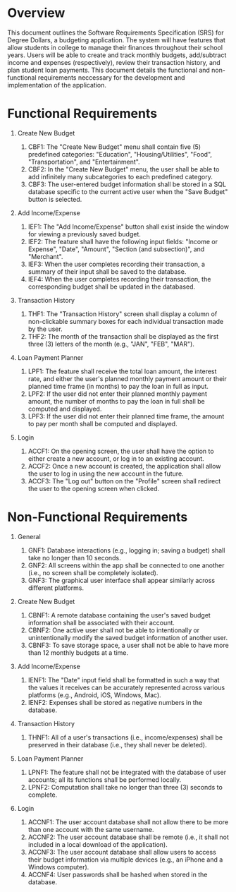 # Overview

This document outlines the Software Requirements Specification (SRS) for Degree Dollars, a budgeting application. The system will have features that allow students in college to manage their finances throughout their school years. Users will be able to create and track monthly budgets, add/subtract income and expenses (respectively), review their transaction history, and plan student loan payments. This document details the functional and non-functional requirements neccessary for the development and implementation of the application.

# Functional Requirements
1. Create New Budget
    1. CBF1: The "Create New Budget" menu shall contain five (5) predefined categories: "Education", "Housing/Utilities", "Food", "Transportation", and "Entertainment".
    2. CBF2: In the "Create New Budget" menu, the user shall be able to add infinitely many subcategories to each predefined category. 
    3. CBF3: The user-entered budget information shall be stored in a SQL database specific to the current active user when the "Save Budget" button is selected.

2. Add Income/Expense
    1. IEF1: The "Add Income/Expense" button shall exist inside the window for viewing a previously saved budget.
    2. IEF2: The feature shall have the following input fields: "Income or Expense", "Date", "Amount", "Section (and subsection)", and "Merchant".
    3. IEF3: When the user completes recording their transaction, a summary of their input shall be saved to the database.
    4. IEF4: When the user completes recording their transaction, the corresponding budget shall be updated in the databased.

3. Transaction History
    1. THF1: The "Transaction History" screen shall display a column of non-clickable summary boxes for each individual transaction made by the user.
    2. THF2: The month of the transaction shall be displayed as the first three (3) letters of the month (e.g., "JAN", "FEB", "MAR").

4. Loan Payment Planner
    1. LPF1: The feature shall receive the total loan amount, the interest rate, and either the user's planned monthly payment amount or their planned time frame (in months) to pay the loan in full as input.
    2. LPF2: If the user did not enter their planned monthly payment amount, the number of months to pay the loan in full shall be computed and displayed.
    3. LPF3: If the user did not enter their planned time frame, the amount to pay per month shall be computed and displayed.

5. Login
    1. ACCF1: On the opening screen, the user shall have the option to either create a new account, or log in to an existing account.
    2. ACCF2: Once a new account is created, the application shall allow the user to log in using the new account in the future.
    3. ACCF3: The "Log out" button on the "Profile" screen shall redirect the user to the opening screen when clicked.

# Non-Functional Requirements
1. General
    1. GNF1: Database interactions (e.g., logging in; saving a budget) shall take no longer than 10 seconds.
    2. GNF2: All screens within the app shall be connected to one another (i.e., no screen shall be completely isolated).
    3. GNF3: The graphical user interface shall appear similarly across different platforms.
       
3. Create New Budget
    1. CBNF1: A remote database containing the user's saved budget information shall be associated with their account.
    2. CBNF2: One active user shall not be able to intentionally or unintentionally modify the saved budget information of another user.
    3. CBNF3: To save storage space, a user shall not be able to have more than 12 monthly budgets at a time.

4. Add Income/Expense
    1. IENF1: The "Date" input field shall be formatted in such a way that the values it receives can be accurately represented across various platforms (e.g., Android, iOS, Windows, Mac).
    2. IENF2: Expenses shall be stored as negative numbers in the database.

5. Transaction History
    1. THNF1: All of a user's transactions (i.e., income/expenses) shall be preserved in their database (i.e., they shall never be deleted).

6. Loan Payment Planner
    1. LPNF1: The feature shall not be integrated with the database of user accounts; all its functions shall be performed locally.
    2. LPNF2: Computation shall take no longer than three (3) seconds to complete.

7. Login
    1. ACCNF1: The user account database shall not allow there to be more than one account with the same username.
    2. ACCNF2: The user account database shall be remote (i.e., it shall not included in a local download of the application).
    3. ACCNF3: The user account database shall allow users to access their budget information via multiple devices (e.g., an iPhone and a Windows computer).
    4. ACCNF4: User passwords shall be hashed when stored in the database.
